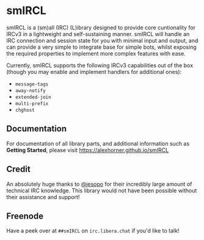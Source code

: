 # smIRCL
smIRCL is a (sm)all (IRC) (L)ibrary designed to provide core cuntionality for IRCv3 in a lightweight and self-sustaining manner. smIRCL will handle an IRC connection and session state for you with minimal input and output, and can provide a very simple to integrate base for simple bots, whilst exposing the required properties to implement more complex features with ease.

Currently, smIRCL supports the following IRCv3 capabilities out of the box (though you may enable and implement handlers for additional ones):
 - `message-tags`
 - `away-notify`
 - `extended-join`
 - `multi-prefix`
 - `chghost`

## Documentation
For documentation of all library parts, and additional information such as **Getting Started**, please visit https://alexhorner.github.io/smIRCL

## Credit
An absolutely huge thanks to [@jesopo]( https://github.com/jesopo) for their incredibly large amount of technical IRC knowledge. This library would not have been possible without their assistance and support!

## Freenode
Have a peek over at `##smIRCL` on `irc.libera.chat` if you'd like to talk!
